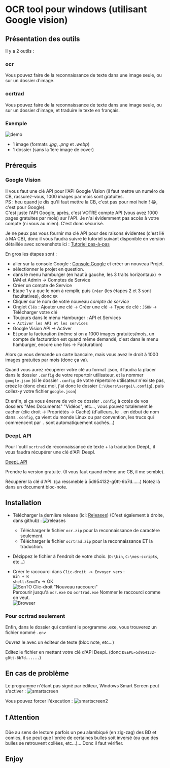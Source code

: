 # OCR tool pour windows (utilisant Google vision)

## Présentation des outils

Il y a 2 outils :

### ocr

Vous pouvez faire de la reconnaissance de texte dans une image seule, ou sur un dossier d'image.

### ocrtrad

Vous pouvez faire de la reconnaissance de texte dans une image seule, ou sur un dossier d'image, et traduire le texte en français.

### Exemple  

![demo](https://raw.githubusercontent.com/Sergeileduc/ocr-tool/master/ressources/doc/Animation.gif)  

- 1 image (formats *.jpg*, *.png* et *.webp*)
- 1 dossier (sans la 1ère image de cover)

## Prérequis

### Google Vision

Il vous faut une clé API pour l'API Google Vision (il faut mettre un numéro de CB, rassurez-vous, 1000 images par mois sont gratuites.  
PS : heu quand je dis qu'il faut mettre la CB, c'est pas pour moi hein ! 😂, c'est pour Google).  
C'est juste l'API Google, après, c'est VOTRE compte API (vous avez 1000 pages gratuites par mois) sur l'API.
Je n'ai évidemment pas accès à votre compte (ni vous au mien).
C'est donc sécurisé.

Je ne peux pas vous fournir ma clé API pour des raisons évidentes (c'est lié à MA CB), donc il vous faudra suivre le tutoriel suivant disponible en version détaillée avec screenshots ici :
[Tutoriel pas-à-pas](https://scribehow.com/shared/Google_Console_pas_a_pas__eomM3rHsQ1Oh5xfllorpYA)

En gros les étapes sont :

- aller sur la console Google : [Console Google](https://console.cloud.google.com/) et créer un nouveau Projet.
- sélectionner le projet en question.
- dans le menu hamburger (en haut à gauche, les 3 traits horizontaux) -> IAM et Admin -> Comptes de Service
- Créer un compte de Service
- Etape 1 y a que le nom à remplir, puis `Créer` (les étapes 2 et 3 sont facultatives), donc `OK`
- Cliquer sur le nom de votre nouveau *compte de service*
- Onglet `Clés` : Ajouter une clé -> Créer une clé -> Type de clé : `JSON` -> Télécharger votre clé
- Toujours dans le menu Hamburger : API et Services
- `+ Activer les API et les services`
- Google Vision API -> Activer
- Et pour la facturation (même si on a 1000 images gratuites/mois, un compte de facturation est quand même demandé, c'est dans le menu hamburger, encore une fois -> Facturation)

Alors ça vous demande un carte bancaire, mais vous avez le droit à 1000 images gratuites par mois (donc ça va).

Quand vous aurez récupérer votre clé au format .json, il faudra la placer dans le dossier `.config` de votre repertoir utilisateur, et la nommer `google.json` (si le dossier `.config` de votre répertoire utilisateur n'existe pas, créez le (donc chez moi, j'ai donc le dossier `C:\Users\sergei\.config`), puis collez-y votre fichier `google.json`)

Et enfin, si ça vous énerve de voir ce dossier `.config` à cotés de vos dossiers "Mes Documents" "Vidéos", etc..., vous pouvez totalement le cacher (clic droit -> Propriétés -> Caché) (d'ailleurs, le `.` en début de nom dans `.config`, ça vient du monde Linux ou par convention, les trucs qui commencent par `.` sont automatiquement cachés...)

### DeepL API

Pour l'outil `ocrtrad` de reconnaissance de texte + la traduction DeepL, il vous faudra récupérer une clé d'API Deepl.

[DeepL API](https://www.deepl.com/fr/pro-api?cta=header-pro-api/)

Prendre la version gratuite. (Il vous faut quand même une CB, il me semble).

Récupérer la clé d'API. (ça ressmeble à 5d954132-g0tt-6b7d......)
Notez là dans un document bloc-note.

## Installation

- Télécharger la dernière release (ici: [Releases](https://github.com/Sergeileduc/ocr-tool/releases))
(C'est également à droite, dans github) :
![releases](https://raw.githubusercontent.com/Sergeileduc/ocr-tool/master/ressources/doc/releases.png)

  - Télécharger le fichier `ocr.zip` pour la reconnaissance de caractère seulement.
  - Télécharger le fichier `ocrtrad.zip` pour la reconnaissance ET la traduction.

- Dézippez le fichier à l'endroit de votre choix. (`D:\bin`, `C:\mes-scripts`, etc...)

- Créer le raccourci dans `Clic-droit -> Envoyer vers` :  
`Win + R`  
`shell:SendTo` -> OK  
![SenTO](https://raw.githubusercontent.com/Sergeileduc/ocr-tool/master/ressources/doc/shellsend.png)
Clic-droit "Nouveau raccourci"  
Parcourir jusqu'à `ocr.exe` ou `ocrtrad.exe`
Nommer le raccourci comme on veut.  
![Browser](https://raw.githubusercontent.com/Sergeileduc/ocr-tool/master/ressources/doc/parcourir.jpg)

### Pour ocrtrad seulement

Enfin, dans le dossier qui contient le porgramme .exe, vous trouverez un fichier nommé `.env`

Ouvrez le avec un éditeur de texte (bloc note, etc...)

Editez le fichier en mettant votre clé d'API DeepL
(donc `DEEPL=5d954132-g0tt-6b7d......`)

## En cas de problème

Le programme n'étant pas signé par éditeur, Windows Smart Screen peut s'activer :
![smartscreen](https://raw.githubusercontent.com/Sergeileduc/ocr-tool/master/ressources/doc/smartscreen.jpg)

Vous pouvez forcer l'éxecution :
![smartscreen2](https://raw.githubusercontent.com/Sergeileduc/ocr-tool/master/ressources/doc/smartscreen2.jpg)

## :exclamation:  Attention

Dûe au sens de lecture parfois un peu alambiqué (en zig-zag) des BD et comics, il se peut que l'ordre de certaines bulles soit inversé (ou que des bulles se retrouvent collées, etc...)... Donc il faut vérifier.

## Enjoy
